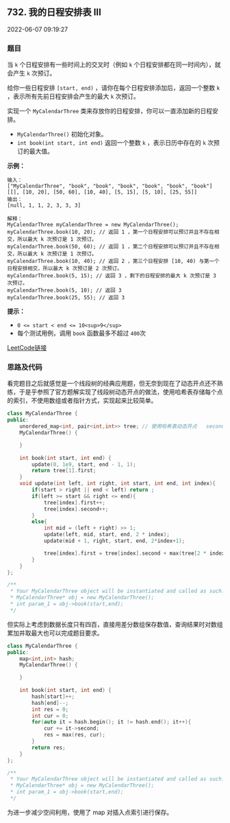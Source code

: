 ## 732. 我的日程安排表 III

2022-06-07 09:19:27

### 题目

当 ``k`` 个日程安排有一些时间上的交叉时（例如 ``k`` 个日程安排都在同一时间内），就会产生 ``k`` 次预订。

给你一些日程安排 ``[start, end)`` ，请你在每个日程安排添加后，返回一个整数 ``k`` ，表示所有先前日程安排会产生的最大 ``k`` 次预订。

实现一个 ``MyCalendarThree`` 类来存放你的日程安排，你可以一直添加新的日程安排。


- ``MyCalendarThree()`` 初始化对象。
- ``int book(int start, int end)`` 返回一个整数 ``k`` ，表示日历中存在的 ``k`` 次预订的最大值。


 

**示例：**

```
输入：
["MyCalendarThree", "book", "book", "book", "book", "book", "book"]
[[], [10, 20], [50, 60], [10, 40], [5, 15], [5, 10], [25, 55]]
输出：
[null, 1, 1, 2, 3, 3, 3]

解释：
MyCalendarThree myCalendarThree = new MyCalendarThree();
myCalendarThree.book(10, 20); // 返回 1 ，第一个日程安排可以预订并且不存在相交，所以最大 k 次预订是 1 次预订。
myCalendarThree.book(50, 60); // 返回 1 ，第二个日程安排可以预订并且不存在相交，所以最大 k 次预订是 1 次预订。
myCalendarThree.book(10, 40); // 返回 2 ，第三个日程安排 [10, 40) 与第一个日程安排相交，所以最大 k 次预订是 2 次预订。
myCalendarThree.book(5, 15); // 返回 3 ，剩下的日程安排的最大 k 次预订是 3 次预订。
myCalendarThree.book(5, 10); // 返回 3
myCalendarThree.book(25, 55); // 返回 3
```

 

**提示：**


- ``0 <= start < end <= 10<sup>9</sup>``
- 每个测试用例，调用 ``book`` 函数最多不超过 ``400``次



[LeetCode链接](https://leetcode-cn.com/problems/my-calendar-iii/)

### 思路及代码

看完题目之后就感觉是一个线段树的经典应用题，但无奈到现在了动态开点还不熟练，于是乎参照了官方题解实现了线段树动态开点的做法，使用哈希表存储每个点的索引，不使用数组或者指针方式，实现起来比较简单。

```cpp
class MyCalendarThree {
public:
    unordered_map<int, pair<int,int>> tree; // 使用哈希表动态开点   second 对应懒惰标记
    MyCalendarThree() {

    }
    
    int book(int start, int end) {
        update(0, 1e9, start, end - 1, 1);
        return tree[1].first;
    }
    void update(int left, int right, int start, int end, int index){
        if(start > right || end < left) return ;
        if(left >= start && right <= end){
            tree[index].first++;
            tree[index].second++;
        }
        else{
            int mid = (left + right) >> 1;
            update(left, mid, start, end, 2 * index);
            update(mid + 1, right, start, end, 2*index+1);

            tree[index].first = tree[index].second + max(tree[2 * index].first, tree[2 * index + 1].first);
        }
    }
};

/**
 * Your MyCalendarThree object will be instantiated and called as such:
 * MyCalendarThree* obj = new MyCalendarThree();
 * int param_1 = obj->book(start,end);
 */
```

但实际上考虑到数据长度只有四百，直接用差分数组保存数值，查询结果时对数组累加并取最大也可以完成题目要求。

```cpp
class MyCalendarThree {
public:
    map<int,int> hash;
    MyCalendarThree() {

    }
    
    int book(int start, int end) {
        hash[start]++;
        hash[end]--;
        int res = 0;
        int cur = 0;
        for(auto it = hash.begin(); it != hash.end(); it++){
            cur += it->second;
            res = max(res, cur);
        }
        return res;
    }
};

/**
 * Your MyCalendarThree object will be instantiated and called as such:
 * MyCalendarThree* obj = new MyCalendarThree();
 * int param_1 = obj->book(start,end);
 */
```

为进一步减少空间利用，使用了 map 对插入点索引进行保存。
